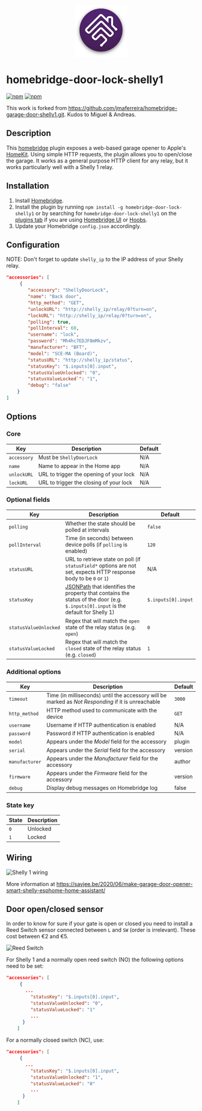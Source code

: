 <p align="center">
  <a href="https://github.com/homebridge/homebridge"><img src="https://raw.githubusercontent.com/homebridge/branding/master/logos/homebridge-color-round-stylized.png" height="140"></a>
</p>

# homebridge-door-lock-shelly1

[![npm](https://img.shields.io/npm/v/homebridge-door-lock-shelly1.svg)](https://www.npmjs.com/package/homebridge-door-lock-shelly1) [![npm](https://img.shields.io/npm/dt/homebridge-door-lock-shelly1.svg)](https://www.npmjs.com/package/homebridge-door-lock-shelly1)

This work is forked from https://github.com/jmaferreira/homebridge-garage-door-shelly1.git. Kudos to Miguel & Andreas.

## Description

This [homebridge](https://github.com/nfarina/homebridge) plugin exposes a web-based garage opener to Apple's [HomeKit](http://www.apple.com/ios/home/). Using simple HTTP requests, the plugin allows you to open/close the garage. It works as a general purpose HTTP client for any relay, but it works particularly well with a Shelly 1 relay.

## Installation

1. Install [Homebridge](https://github.com/homebridge/homebridge).
2. Install the plugin by running `npm install -g homebridge-door-lock-shelly1` or by searching for `homebridge-door-lock-shelly1` on the [plugins tab](https://github.com/homebridge/homebridge#installing-plugins) if you are using [Homebridge UI](https://www.npmjs.com/package/homebridge-config-ui-x) or [Hoobs](https://hoobs.org/).
3. Update your Homebridge `config.json` accordingly.

## Configuration

NOTE: Don't forget to update `shelly_ip` to the IP address of your Shelly relay.

```json
"accessories": [
     {
        "accessory": "ShellyDoorLock",
        "name": "Back door",
        "http_method": "GET",
        "unlockURL": "http://shelly_ip/relay/0?turn=on",
        "lockURL": "http://shelly_ip/relay/0?turn=on",
        "polling": true,
        "pollInterval": 60,
        "username": "lock",
        "password": "Mh4hc7EDJF8mMkzv",
        "manufacturer": "BFT",
        "model": "SCE-MA (Board)",
        "statusURL": "http://shelly_ip/status",
        "statusKey": "$.inputs[0].input",
        "statusValueUnlocked": "0",
        "statusValueLocked`": "1",
        "debug": "false"
    }
]
```

## Options

### Core

| Key         | Description                             | Default |
| ----------- | --------------------------------------- | ------- |
| `accessory` | Must be `ShellyDoorLock`                | N/A     |
| `name`      | Name to appear in the Home app          | N/A     |
| `unlockURL` | URL to trigger the opening of your lock | N/A     |
| `lockURL`   | URL to trigger the closing of your lock | N/A     |

### Optional fields

| Key                   | Description                                                                                                                                                                 | Default             |
| --------------------- | --------------------------------------------------------------------------------------------------------------------------------------------------------------------------- | ------------------- |
| `polling`             | Whether the state should be polled at intervals                                                                                                                             | `false`             |
| `pollInterval`        | Time (in seconds) between device polls (if `polling` is enabled)                                                                                                            | `120`               |
| `statusURL`           | URL to retrieve state on poll (if `statusField*` options are not set, expects HTTP response body to be `0` or `1`)                                                          | N/A                 |
| `statusKey`           | [JSONPath](https://www.npmjs.com/package/jsonpath) that identifies the property that contains the status of the door (e.g. `$.inputs[0].input` is the default for Shelly 1) | `$.inputs[0].input` |
| `statusValueUnlocked` | Regex that will match the `open` state of the relay status (e.g. `open`)                                                                                                    | `0`                 |
| `statusValueLocked`   | Regex that will match the `closed` state of the relay status (e.g. `closed`)                                                                                                | `1`                 |

### Additional options

| Key            | Description                                                                                        | Default |
| -------------- | -------------------------------------------------------------------------------------------------- | ------- |
| `timeout`      | Time (in milliseconds) until the accessory will be marked as _Not Responding_ if it is unreachable | `3000`  |
| `http_method`  | HTTP method used to communicate with the device                                                    | `GET`   |
| `username`     | Username if HTTP authentication is enabled                                                         | N/A     |
| `password`     | Password if HTTP authentication is enabled                                                         | N/A     |
| `model`        | Appears under the _Model_ field for the accessory                                                  | plugin  |
| `serial`       | Appears under the _Serial_ field for the accessory                                                 | version |
| `manufacturer` | Appears under the _Manufacturer_ field for the accessory                                           | author  |
| `firmware`     | Appears under the _Firmware_ field for the accessory                                               | version |
| `debug`        | Display debug messages on Homebridge log                                                           | false   |

### State key

| State | Description |
| ----- | ----------- |
| `0`   | Unlocked    |
| `1`   | Locked      |

## Wiring

![Shelly 1 wiring](https://savjee.be/uploads/2020-06-smart-garage-door-shelly-home-assistant/shelly-schematic-dc.png)

More information at https://savjee.be/2020/06/make-garage-door-opener-smart-shelly-esphome-home-assistant/

## Door open/closed sensor

In order to know for sure if your gate is open or closed you need to install a Reed Switch sensor connected between `L` and `SW` (order is irrelevant). These cost between €2 and €5.

![Reed Switch](https://encrypted-tbn0.gstatic.com/images?q=tbn:ANd9GcQlGm8m0RQnE2NE15JjLc4KEOUdR0QghniwDQkSQjto3mPq9qPUVGmlrB5vBVWsL1sJlLU9sWAOs4Y&usqp=CAc)

For Shelly 1 and a normally open reed switch (NO) the following options need to be set:

```json
"accessories": [
     {
       ...
		 "statusKey": "$.inputs[0].input",
		 "statusValueUnlocked": "0",
		 "statusValueLocked": "1"
		 ...
	  }
	]
```

For a normally closed switch (NC), use:

```json
"accessories": [
     {
       ...
		 "statusKey": "$.inputs[0].input",
		 "statusValueUnlocked": "1",
		 "statusValueLocked": "0"
		 ...
	  }
	]
```
